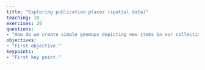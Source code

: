 ```yaml
---
title: "Exploring publication places (spatial data)"
teaching: 10
exercises: 20
questions:
- "How do we create simple geomaps depicting new items in our collection?"
objectives:
- "First objective."
keypoints:
- "First key point."
---
```

